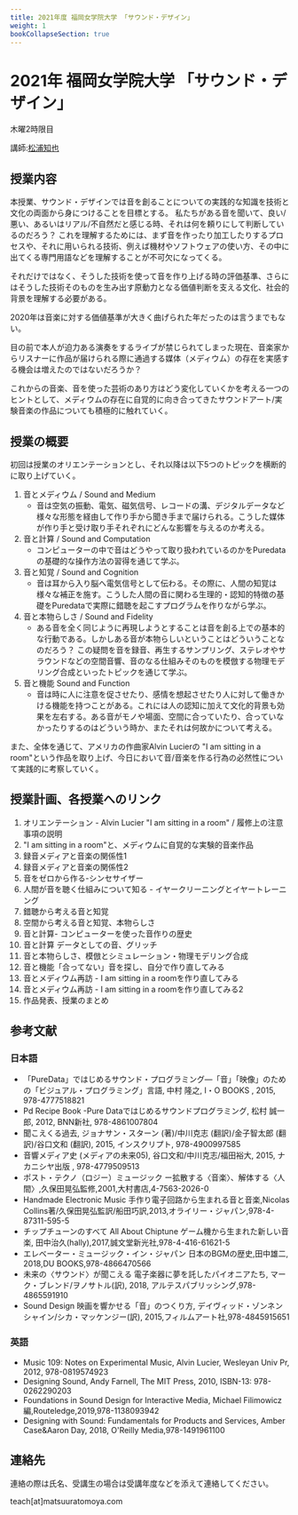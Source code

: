 ```yaml
---
title: 2021年度 福岡女学院大学 「サウンド・デザイン」
weight: 1
bookCollapseSection: true
---
```

# 2021年 福岡女学院大学 「サウンド・デザイン」

木曜2時限目

講師:[松浦知也](https://matsuuratomoya.com)

## 授業内容

本授業、サウンド・デザインでは音を創ることについての実践的な知識を技術と文化の両面から身につけることを目標とする。
私たちがある音を聞いて、良い/悪い、あるいはリアル/不自然だと感じる時、それは何を頼りにして判断しているのだろう？
これを理解するためには、まず音を作ったり加工したりするプロセスや、それに用いられる技術、例えば機材やソフトウェアの使い方、その中に出てくる専門用語などを理解することが不可欠になってくる。

それだけではなく、そうした技術を使って音を作り上げる時の評価基準、さらにはそうした技術そのものを生み出す原動力となる価値判断を支える文化、社会的背景を理解する必要がある。

2020年は音楽に対する価値基準が大きく曲げられた年だったのは言うまでもない。

目の前で本人が迫力ある演奏をするライブが禁じられてしまった現在、音楽家からリスナーに作品が届けられる際に通過する媒体（メディウム）の存在を実感する機会は増えたのではないだろうか？

これからの音楽、音を使った芸術のあり方はどう変化していくかを考える一つのヒントとして、メディウムの存在に自覚的に向き合ってきたサウンドアート/実験音楽の作品についても積極的に触れていく。

## 授業の概要

初回は授業のオリエンテーションとし、それ以降は以下5つのトピックを横断的に取り上げていく。
1. 音とメディウム / Sound and Medium
   - 音は空気の振動、電気、磁気信号、レコードの溝、デジタルデータなど様々な形態を経由して作り手から聞き手まで届けられる。こうした媒体が作り手と受け取り手それぞれにどんな影響を与えるのか考える。
2.  音と計算 / Sound and Computation
    - コンピューターの中で音はどうやって取り扱われているのかをPuredataの基礎的な操作方法の習得を通じて学ぶ。
3. 音と知覚 / Sound and Cognition
   - 音は耳から入り脳へ電気信号として伝わる。その際に、人間の知覚は様々な補正を施す。こうした人間の音に関わる生理的・認知的特徴の基礎をPuredataで実際に錯聴を起こすプログラムを作りながら学ぶ。
4. 音と本物らしさ / Sound and Fidelity
   - ある音を全く同じように再現しようとすることは音を創る上での基本的な行動である。しかしある音が本物らしいということはどういうことなのだろう？ この疑問を音を録音、再生するサンプリング、ステレオやサラウンドなどの空間音響、音のなる仕組みそのものを模倣する物理モデリング合成といったトピックを通じて学ぶ。
5. 音と機能 Sound and Function
    - 音は時に人に注意を促させたり、感情を想起させたり人に対して働きかける機能を持つことがある。これには人の認知に加えて文化的背景も効果を左右する。ある音がモノや場面、空間に合っていたり、合っていなかったりするのはどういう時か、またそれは何故かについて考える。

また、全体を通じて、アメリカの作曲家Alvin Lucierの "I am sitting in a room"という作品を取り上げ、今日において音/音楽を作る行為の必然性について実践的に考察していく。

## 授業計画、各授業へのリンク



1. オリエンテーション - Alvin Lucier "I am sitting in a room" / 履修上の注意事項の説明
2. "I am sitting in a room"と、メディウムに自覚的な実験的音楽作品
3. 録音メディアと音楽の関係性1
4. 録音メディアと音楽の関係性2 
5. 音をゼロから作る-シンセサイザー
6. 人間が音を聴く仕組みについて知る - イヤークリーニングとイヤートレーニング
7. 錯聴から考える音と知覚
8. 空間から考える音と知覚、本物らしさ
9. 音と計算- コンピューターを使った音作りの歴史
10. 音と計算 データとしての音、グリッチ
11.	音と本物らしさ、模倣とシミュレーション・物理モデリング合成
12.	音と機能「合ってない」音を探し、自分で作り直してみる
13. 音とメディウム再訪 - I am sitting in a roomを作り直してみる
14. 音とメディウム再訪 - I am sitting in a roomを作り直してみる2
15. 作品発表、授業のまとめ


## 参考文献

### 日本語

- 「PureData」ではじめるサウンド・プログラミング―「音」「映像」のための「ビジュアル・プログラミング」言語, 中村 隆之, I・O BOOKS , 2015, 978-4777518821
- Pd Recipe Book -Pure Dataではじめるサウンドプログラミング, 松村 誠一郎, 2012, BNN新社, 978-4861007804
- 聞こえくる過去, ジョナサン・スターン (著)/中川克志 (翻訳)/金子智太郎 (翻訳)/谷口文和 (翻訳), 2015, インスクリプト, 978-4900997585
- 音響メディア史 (メディアの未来05), 谷口文和/中川克志/福田裕大, 2015, ナカニシヤ出版 , 978-4779509513
- ポスト・テクノ（ロジー）ミュージック ー拡散する〈音楽〉、解体する〈人間〉,久保田晃弘監修,2001,大村書店,4-7563-2026-0
- Handmade Electronic Music 手作り電子回路から生まれる音と音楽,Nicolas Collins著/久保田晃弘監訳/船田巧訳,2013,オライリー・ジャパン,978-4-87311-595-5
- チップチューンのすべて All About Chiptune ゲーム機から生まれた新しい音楽, 田中治久(hally),2017,誠文堂新光社,978-4-416-61621-5
- エレベーター・ミュージック・イン・ジャパン 日本のBGMの歴史,田中雄二, 2018,DU BOOKS,978-4866470566
- 未来の〈サウンド〉が聞こえる 電子楽器に夢を託したパイオニアたち, マーク・ブレンド/ヲノサトル(訳), 2018, アルテスパブリッシング,978-4865591910
- Sound Design 映画を響かせる「音」のつくり方, デイヴィッド・ゾンネンシャイン/シカ・マッケンジー(訳), 2015,フィルムアート社,978-4845915651 

### 英語
- Music 109: Notes on Experimental Music, Alvin Lucier, Wesleyan Univ Pr, 2012, 978-0819574923
- Designing Sound, Andy Farnell, The MIT Press, 2010, ISBN-13: 978-0262290203
- Foundations in Sound Design for Interactive Media, Michael Filimowicz編,Routeledge,2019,978-1138093942
- Designing with Sound: Fundamentals for Products and Services, Amber Case&Aaron Day, 2018, O'Reilly Media,978-1491961100


## 連絡先

連絡の際は氏名、受講生の場合は受講年度などを添えて連絡してください。

teach\[at\]matsuuratomoya.com